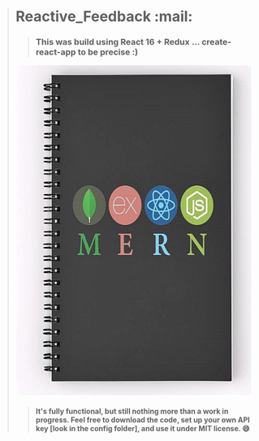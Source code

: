 > # Reactive_Feedback :mail:
> > ### This was build using React 16 + Redux ... create-react-app to be precise :)
> <img src="https://github.com/BiggaHD/Reactive_Feedback/blob/master/MERN_stack.jpg" height="650" width="600">
>
> > #### It's fully functional, but still nothing more than a work in progress. Feel free to download the code, set up your own API key [look in the config folder], and use it under MIT license. :smile: